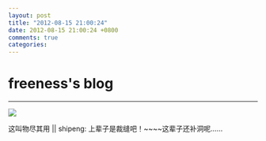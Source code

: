```yaml
---
layout: post
title: "2012-08-15 21:00:24"
date: 2012-08-15 21:00:24 +0800
comments: true
categories: 
---
```


# freeness's blog

----------

![](http://okqmqrbgo.bkt.clouddn.com/201208152100241.jpg)

>
这叫物尽其用 || shipeng: 上辈子是裁缝吧！~~~~这辈子还补洞呢……